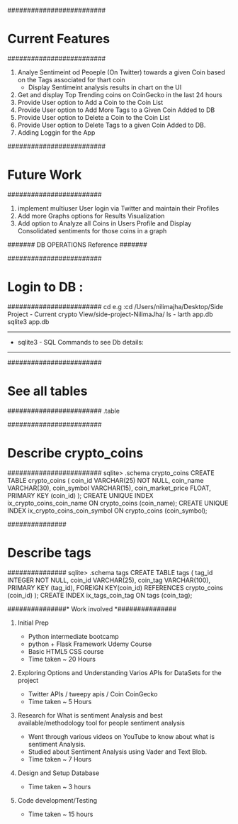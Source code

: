 #########################
#  Current Features
#########################
1. Analye Sentimeint od Peoeple (On Twitter) towards a given Coin based on the Tags associated for thart coin
	- Display Sentimeint analysis results in chart on the UI
2. Get and display Top Trending coins on CoinGecko in the last 24 hours 
3. Provide User option to Add a Coin to the Coin List
4. Provide User option to Add More Tags to a Given Coin Added to DB
5. Provide User option to Delete a Coin to the Coin List
6. Provide User option to Delete  Tags to a given Coin Added to DB.
7. Adding Loggin for the App

#########################
# Future Work 
########################
1. implement multiuser User login via Twitter and maintain their Profiles
2. Add more Graphs options for Results Visualization
3. Add option to Analyze all Coins in Users Profile and Display Consolidated sentiments for those coins in a graph


####### DB OPERATIONS Reference #######

########################
# Login to DB : 
########################
cd <Path of the Repository folder>
e.g :cd /Users/nilimajha/Desktop/Side Project - Current crypto View/side-project-NilimaJha/
ls - larth app.db
sqlite3 app.db

************************************************
* sqlite3 - SQL Commands to see Db details:
************************************************

########################
# See all tables 
########################
.table

########################
# Describe crypto_coins
########################
sqlite> .schema crypto_coins
CREATE TABLE crypto_coins (
	coin_id VARCHAR(25) NOT NULL, 
	coin_name VARCHAR(30), 
	coin_symbol VARCHAR(15), 
	coin_market_price FLOAT, 
	PRIMARY KEY (coin_id)
);
CREATE UNIQUE INDEX ix_crypto_coins_coin_name ON crypto_coins (coin_name);
CREATE UNIQUE INDEX ix_crypto_coins_coin_symbol ON crypto_coins (coin_symbol);

###############
# Describe tags
###############
sqlite> .schema tags
CREATE TABLE tags (
	tag_id INTEGER NOT NULL, 
	coin_id VARCHAR(25), 
	coin_tag VARCHAR(100), 
	PRIMARY KEY (tag_id), 
	FOREIGN KEY(coin_id) REFERENCES crypto_coins (coin_id)
);
CREATE INDEX ix_tags_coin_tag ON tags (coin_tag);

###############* Work involved *###############
1. Initial Prep 
	- Python intermediate bootcamp
	- python + Flask Framework Udemy Course
	- Basic HTML5 CSS course
	- Time taken ~ 20 Hours

2. Exploring Options and Understanding Varios APIs for DataSets for the project
	- Twitter APIs / tweepy apis / Coin CoinGecko
	- Time taken ~ 5 Hours

3. Research for What is sentiment Analysis and  best available/methodology tool for people sentiment analysis 
    - Went through various videos on YouTube to know about what is sentiment Analysis.
    - Studied about Sentiment Analysis using Vader and Text Blob. 
    - Time taken ~ 7 Hours	

4. Design and Setup Database 
	- Time taken ~ 3 hours

5. Code development/Testing
	- Time taken ~ 15 hours




